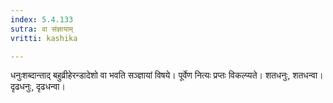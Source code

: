 ```yaml
---
index: 5.4.133
sutra: वा संज्ञायाम्
vritti: kashika

---
```

धनुःशब्दान्ताद् बहुव्रीहेरन्डादेशो वा भवति सञ्ज्ञायां विषये। पूर्वेण नित्यः प्रप्तः विकल्प्यते। शतधनुः, शतधन्वा। दृढधनुः, दृढधन्वा।